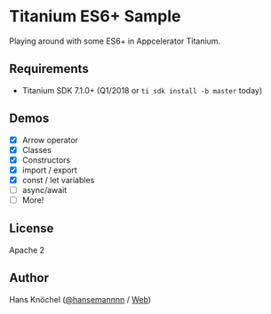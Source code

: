 # Titanium ES6+ Sample

Playing around with some ES6+ in Appcelerator Titanium.

## Requirements

- Titanium SDK 7.1.0+ (Q1/2018 or `ti sdk install -b master` today)

## Demos

- [x] Arrow operator
- [x] Classes
- [x] Constructors
- [x] import / export
- [x] const / let variables
- [ ] async/await
- [ ] More!

## License

Apache 2

## Author

Hans Knöchel ([@hansemannnn](https://twitter.com/hansemannnn) / [Web](http://hans-knoechel.de))
